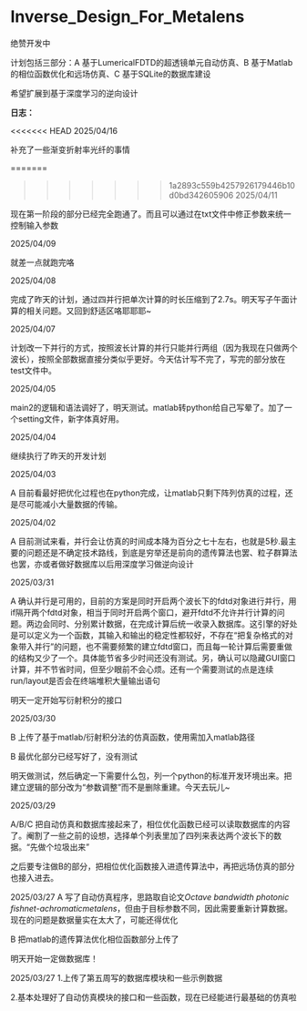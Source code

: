 # Inverse_Design_For_Metalens

绝赞开发中

计划包括三部分：A 基于LumericalFDTD的超透镜单元自动仿真、B 基于Matlab的相位函数优化和远场仿真、C 基于SQLite的数据库建设

希望扩展到基于深度学习的逆向设计

__日志：__

<<<<<<< HEAD
2025/04/16

补充了一些渐变折射率光纤的事情

=======
>>>>>>> 1a2893c559b4257926179446b10d0bd342605906
2025/04/11

现在第一阶段的部分已经完全跑通了。而且可以通过在txt文件中修正参数来统一控制输入参数

2025/04/09

就差一点就跑完咯

2025/04/08

完成了昨天的计划，通过四并行把单次计算的时长压缩到了2.7s。明天写子午面计算的相关问题。又回到舒适区咯耶耶耶~

2025/04/07

计划改一下并行的方式，按照波长计算的并行只能并行两组（因为我现在只做两个波长），按照全部数据直接分类似乎更好。今天估计写不完了，写完的部分放在test文件中。

2025/04/05

main2的逻辑和语法调好了，明天测试。matlab转python给自己写晕了。加了一个setting文件，新字体真好用。

2025/04/04

继续执行了昨天的开发计划

2025/04/03

A 目前看最好把优化过程也在python完成，让matlab只剩下阵列仿真的过程，还是尽可能减小大量数据的传输。

2025/04/02

A 目前测试来看，并行会让仿真的时间成本降为百分之七十左右，也就是5秒.最主要的问题还是不确定技术路线，到底是穷举还是前向的遗传算法也罢、粒子群算法也罢，亦或者做好数据库以后用深度学习做逆向设计

2025/03/31

A 确认并行是可用的，目前的方案是同时开启两个波长下的fdtd对象进行并行，用if隔开两个fdtd对象，相当于同时开启两个窗口，避开fdtd不允许并行计算的问题。两边会同时、分别累计数据，在完成计算后统一收录入数据库。这引擎的好处是可以定义为一个函数，其输入和输出的稳定性都较好，不存在“把复杂格式的对象带入并行”的问题，也不需要频繁的建立fdtd窗口，而且每一轮计算后需要重做的结构又少了一个。具体能节省多少时间还没有测试。另，确认可以隐藏GUI窗口计算，并不节省时间，但至少眼前不会心烦。还有一个需要测试的点是连续run/layout是否会在终端堆积大量输出语句

明天一定开始写衍射积分的接口

2025/03/30

B 上传了基于matlab/衍射积分法的仿真函数，使用需加入matlab路径

B 最优化部分已经写好了，没有测试

明天做测试，然后确定一下需要什么包，列一个python的标准开发环境出来。把建立逻辑的部分改为“参数调整”而不是删除重建。今天去玩儿~

2025/03/29

A/B/C 把自动仿真和数据库接起来了，相位优化函数已经可以读取数据库的内容了。阉割了一些之前的设想，选择单个列表里加了四列来表达两个波长下的数据。“先做个垃圾出来”

之后要专注做B的部分，把相位优化函数接入进遗传算法中，再把远场仿真的部分也接入进去。

2025/03/27
A 写了自动仿真程序，思路取自论文*Octave bandwidth photonic fishnet-achromaticmetalens*，但由于目标参数不同，因此需要重新计算数据。现在的问题是数据量实在太大了，可能还得优化

B 把matlab的遗传算法优化相位函数部分上传了

明天开始一定做数据库！

2025/03/27
1.上传了第五周写的数据库模块和一些示例数据

2.基本处理好了自动仿真模块的接口和一些函数，现在已经能进行最基础的仿真啦